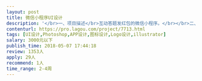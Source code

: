 ```yaml
---                
layout: post       
title: 微信小程序UI设计           
description: '</br>一、项目描述</br>互动答题发红包的微信小程序。</br></br>二、主要功能：</br>用户随机回答5题，包红包分享给好友，好友答对一定数量题目可抢红包。</br></br>三、可参考产品：</br>小程序“百万赢家”中的“默契问答”。</br>'     
contenturl: https://pro.lagou.com/project/7713.html      
tags: [UI设计,Photoshop,APP设计,图标设计,Logo设计,illustrator]            
salary: 3000元以下          
publish_time: 2018-05-07 17:44:18         
review: 1353人                   
apply: 29人                   
recommend: 1人                   
time_range: 2-4周              
---                 
```

